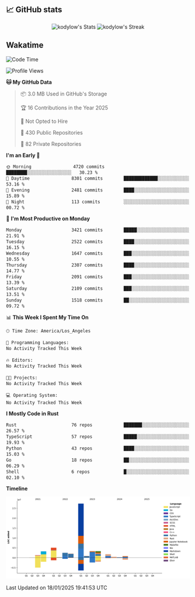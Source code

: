 ## 📈 GitHub stats
<!--START_SECTION:github-->
<div class="badges-githubstats">
  <p align="center">
    <img src="https://github-readme-stats.vercel.app/api?username=kodylow&theme=tokyonight&show_icons=true&hide_border=true&count_private=true" alt="kodylow's Stats" height="165">
    <img src="https://github-readme-streak-stats.herokuapp.com/?user=kodylow&theme=tokyonight&hide_border=true" alt="kodylow's Streak" height="165">
  </p>
</div>
<!--END_SECTION:github-->

## Wakatime 
<!--START_SECTION:waka-->
![Code Time](http://img.shields.io/badge/Code%20Time-1%2C292%20hrs%2052%20mins-blue)

![Profile Views](http://img.shields.io/badge/Profile%20Views-1-blue)

**🐱 My GitHub Data** 

> 📦 3.0 MB Used in GitHub's Storage 
 > 
> 🏆 16 Contributions in the Year 2025
 > 
> 🚫 Not Opted to Hire
 > 
> 📜 430 Public Repositories 
 > 
> 🔑 82 Private Repositories 
 > 
**I'm an Early 🐤** 

```text
🌞 Morning                4720 commits        ████████░░░░░░░░░░░░░░░░░   30.23 % 
🌆 Daytime                8301 commits        █████████████░░░░░░░░░░░░   53.16 % 
🌃 Evening                2481 commits        ████░░░░░░░░░░░░░░░░░░░░░   15.89 % 
🌙 Night                  113 commits         ░░░░░░░░░░░░░░░░░░░░░░░░░   00.72 % 
```
📅 **I'm Most Productive on Monday** 

```text
Monday                   3421 commits        █████░░░░░░░░░░░░░░░░░░░░   21.91 % 
Tuesday                  2522 commits        ████░░░░░░░░░░░░░░░░░░░░░   16.15 % 
Wednesday                1647 commits        ███░░░░░░░░░░░░░░░░░░░░░░   10.55 % 
Thursday                 2307 commits        ████░░░░░░░░░░░░░░░░░░░░░   14.77 % 
Friday                   2091 commits        ███░░░░░░░░░░░░░░░░░░░░░░   13.39 % 
Saturday                 2109 commits        ███░░░░░░░░░░░░░░░░░░░░░░   13.51 % 
Sunday                   1518 commits        ██░░░░░░░░░░░░░░░░░░░░░░░   09.72 % 
```


📊 **This Week I Spent My Time On** 

```text
🕑︎ Time Zone: America/Los_Angeles

💬 Programming Languages: 
No Activity Tracked This Week

🔥 Editors: 
No Activity Tracked This Week

🐱‍💻 Projects: 
No Activity Tracked This Week

💻 Operating System: 
No Activity Tracked This Week
```

**I Mostly Code in Rust** 

```text
Rust                     76 repos            ███████░░░░░░░░░░░░░░░░░░   26.57 % 
TypeScript               57 repos            █████░░░░░░░░░░░░░░░░░░░░   19.93 % 
Python                   43 repos            ████░░░░░░░░░░░░░░░░░░░░░   15.03 % 
Go                       18 repos            ██░░░░░░░░░░░░░░░░░░░░░░░   06.29 % 
Shell                    6 repos             █░░░░░░░░░░░░░░░░░░░░░░░░   02.10 % 
```



**Timeline**

![Lines of Code chart](https://raw.githubusercontent.com/Kodylow/Kodylow/master/assets/bar_graph.png)


 Last Updated on 18/01/2025 19:41:53 UTC
<!--END_SECTION:waka-->
